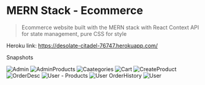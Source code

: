 # MERN Stack - Ecommerce
> Ecommerce website built with the MERN stack with React Context API for state management, pure CSS for style

Heroku link: https://desolate-citadel-76747.herokuapp.com/


Snapshots

![Admin](https://user-images.githubusercontent.com/74426577/128706197-6a6b85f7-08ee-4754-a02e-68255677054c.PNG)
![AdminProducts](https://user-images.githubusercontent.com/74426577/128706292-37e955bb-2a9c-4677-a716-4b43b412c3ad.PNG)
![Caategories](https://user-images.githubusercontent.com/74426577/128706303-b0a9365d-f64e-45f0-899a-c9370c4202d5.PNG)
![Cart](https://user-images.githubusercontent.com/74426577/128706320-66ec00e7-d8f2-404c-9598-57f241271266.PNG)
![CreateProduct](https://user-images.githubusercontent.com/74426577/128706326-8118a883-2643-4906-8e63-d7bb34306c01.PNG)
![OrderDesc](https://user-images.githubusercontent.com/74426577/128706330-e747e248-d12e-4964-a089-d2a8dd0706f2.PNG)
![User - Products](https://user-images.githubusercontent.com/74426577/128706335-bee71e6a-92a0-4c20-9e44-539c7781e3e4.PNG)
![User OrderHistory](https://user-images.githubusercontent.com/74426577/128706340-e6abd861-c68e-49c1-9f0c-0360bc04029e.PNG)
![User](https://user-images.githubusercontent.com/74426577/128706346-26cda3cf-5243-42b4-b857-453a6c97e97e.PNG)
